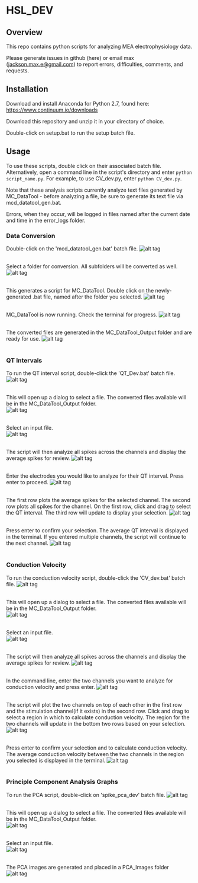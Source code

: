 # HSL_DEV

## Overview
This repo contains python scripts for analyzing MEA electrophysiology data.

Please generate issues in github (here) or email max (jackson.max.e@gmail.com) to report errors, difficulties, comments, and requests. 

## Installation
Download and install Anaconda for Python 2.7, found here: https://www.continuum.io/downloads

Download this repository and unzip it in your directory of choice. 

Double-click on setup.bat to run the setup batch file. 


## Usage
To use these scripts, double click on their associated batch file. Alternatively, open a command line in the script's directory and enter `python script_name.py`. 
For example, to use CV_dev.py, enter `python CV_dev.py`.

Note that these analysis scripts currently analyze text files generated by MC_DataTool - before analyzing a file, be sure to generate its text file via mcd_datatool_gen.bat. 

Errors, when they occur, will be logged in files named after the current date and time in the error_logs folder. 

### Data Conversion
Double-click on the 'mcd_datatool_gen.bat' batch file. 
![alt tag](walkthrough_images/conv_1.png)<br/><br/>

Select a folder for conversion. All subfolders will be converted as well.  
![alt tag](walkthrough_images/conv_2.png)<br/><br/>

This generates a script for MC_DataTool. Double click on the newly-generated .bat file, named after the folder you selected. 
![alt tag](walkthrough_images/conv_3.png)<br/><br/>

MC_DataTool is now running. Check the terminal for progress. 
![alt tag](walkthrough_images/conv_4.png)<br/><br/>

The converted files are generated in the MC_DataTool_Output folder and are ready for use. 
![alt tag](walkthrough_images/conv_5.png)<br/><br/>





### QT Intervals
To run the QT interval script, double-click the 'QT_Dev.bat' batch file.
![alt tag](walkthrough_images/qt_1.png)<br/><br/>

This will open up a dialog to select a file.
The converted files available will be in the MC_DataTool_Output folder.  
![alt tag](walkthrough_images/cv_2.png)<br/><br/>

Select an input file. <br/>
![alt tag](walkthrough_images/cv_3.png)<br/><br/>

The script will then analyze all spikes across the channels and display the average spikes for review.
![alt tag](walkthrough_images/cv_4.png)<br/><br/>

Enter the electrodes you would like to analyze for their QT interval. Press enter to proceed.
![alt tag](walkthrough_images/qt_2.png)<br/><br/>

The first row plots the average spikes for the selected channel. The second row plots all spikes for the channel. 
On the first row, click and drag to select the QT interval. The third row will update to display your selection.
![alt tag](walkthrough_images/qt_3.png)<br/><br/>

Press enter to confirm your selection. The average QT interval is displayed in the terminal. If you entered multiple channels, the script will continue to the next channel. 
![alt tag](walkthrough_images/qt_4.png)<br/><br/>


### Conduction Velocity
To run the conduction velocity script, double-click the 'CV_dev.bat' batch file. 
![alt tag](walkthrough_images/cv_1.png)<br/><br/>

This will open up a dialog to select a file.
The converted files available will be in the MC_DataTool_Output folder.  
![alt tag](walkthrough_images/cv_2.png)<br/><br/>

Select an input file. <br/>
![alt tag](walkthrough_images/cv_3.png)<br/><br/>

The script will then analyze all spikes across the channels and display the average spikes for review.
![alt tag](walkthrough_images/cv_4.png)<br/><br/>

In the command line, enter the two channels you want to analyze for conduction velocity and press enter.
![alt tag](walkthrough_images/cv_5.png)<br/><br/>

The script will plot the two channels on top of each other in the first row and the stimulation channel(if it exists) in the second row. 
Click and drag to select a region in which to calculate conduction velocity. The region for the two channels will update in the bottom two rows based on your selection.
![alt tag](walkthrough_images/cv_6.png)<br/><br/>

Press enter to confirm your selection and to calculate conduction velocity. The average conduction velocity between the two channels in the region you selected is displayed in the terminal.
![alt tag](walkthrough_images/cv_7.png)<br/><br/>

### Principle Component Analysis Graphs
To run the PCA script, double-click on 'spike_pca_dev' batch file. 
![alt tag](walkthrough_images/sp_1.png)<br/><br/>

This will open up a dialog to select a file.
The converted files available will be in the MC_DataTool_Output folder.  
![alt tag](walkthrough_images/cv_2.png)<br/><br/>

Select an input file. <br/>
![alt tag](walkthrough_images/cv_3.png)<br/><br/>

The PCA images are generated and placed in a PCA_Images folder <br/>
![alt tag](walkthrough_images/sp_2.png)<br/><br/>

